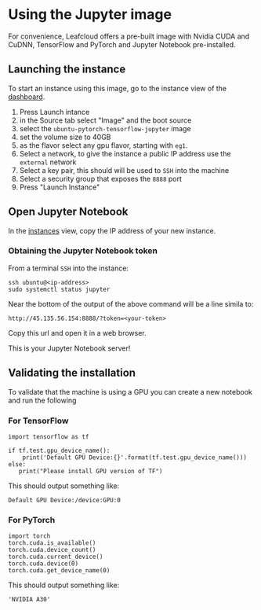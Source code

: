 # Using the Jupyter image

For convenience, Leafcloud offers a pre-built image with Nvidia CUDA and CuDNN, TensorFlow and PyTorch and Jupyter Notebook pre-installed.

## Launching the instance

To start an instance using this image, go to the instance view of the [dashboard](https://create.leaf.cloud/project/instances/).

1. Press Launch intance
1. in the Source tab select "Image" and the boot source
1. select the `ubuntu-pytorch-tensorflow-jupyter` image
1. set the volume size to 40GB
1. as the flavor select any gpu flavor, starting with `eg1`.
1. Select a network, to give the instance a public IP address use the `external` network
1. Select a key pair, this should will be used to `SSH` into the machine
1. Select a security group that exposes the `8888` port
1. Press "Launch Instance"

## Open Jupyter Notebook

In the [instances](https://create.leaf.cloud/project/instances/) view, copy the IP address of your new instance.

### Obtaining the Jupyter Notebook token
From a terminal `SSH` into the instance:
```
ssh ubuntu@<ip-address>
sudo systemctl status jupyter
```

Near the bottom of the output of the above command will be a line simila to:
```
http://45.135.56.154:8888/?token=<your-token>
```
Copy this url and open it in a web browser.

This is your Jupyter Notebook server!

## Validating the installation

To validate that the machine is using a GPU you can create a new notebook and run the following

### For TensorFlow
```
import tensorflow as tf 

if tf.test.gpu_device_name(): 
    print('Default GPU Device:{}'.format(tf.test.gpu_device_name()))
else:
   print("Please install GPU version of TF")
```

This should output something like:
```
Default GPU Device:/device:GPU:0
```

### For PyTorch
```
import torch
torch.cuda.is_available()
torch.cuda.device_count()
torch.cuda.current_device()
torch.cuda.device(0)
torch.cuda.get_device_name(0)
```

This should output something like:
```
'NVIDIA A30'
```
